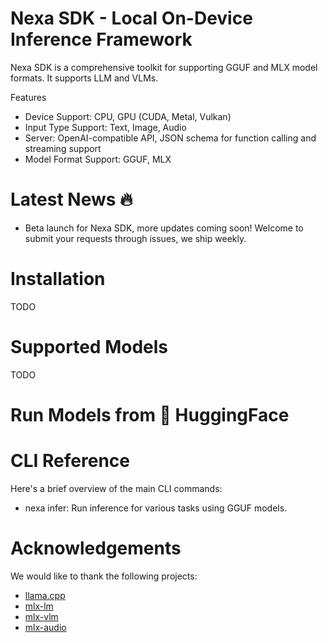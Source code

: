 <h1>Nexa SDK - Local On-Device Inference Framework</h1>
Nexa SDK is a comprehensive toolkit for supporting GGUF and MLX model formats. It supports LLM and VLMs.

Features
- Device Support: CPU, GPU (CUDA, Metal, Vulkan)
- Input Type Support: Text, Image, Audio
- Server: OpenAI-compatible API, JSON schema for function calling and streaming support
- Model Format Support: GGUF, MLX

# Latest News 🔥
- Beta launch for Nexa SDK, more updates coming soon!
Welcome to submit your requests through issues, we ship weekly.

# Installation
TODO

# Supported Models
TODO

# Run Models from 🤗 HuggingFace

# CLI Reference
Here's a brief overview of the main CLI commands:
- nexa infer: Run inference for various tasks using GGUF models.

# Acknowledgements
We would like to thank the following projects:
- [llama.cpp](https://github.com/ggml-org/llama.cpp)
- [mlx-lm](https://github.com/ml-explore/mlx-lm)
- [mlx-vlm](https://github.com/Blaizzy/mlx-vlm)
- [mlx-audio](https://github.com/Blaizzy/mlx-audio)
